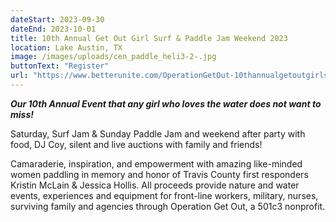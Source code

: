 ```yaml
---
dateStart: 2023-09-30
dateEnd: 2023-10-01
title: 10th Annual Get Out Girl Surf & Paddle Jam Weekend 2023
location: Lake Austin, TX
image: /images/uploads/cen_paddle_heli3-2-.jpg
buttonText: "Register"
url: "https://www.betterunite.com/OperationGetOut-10thannualgetoutgirlsurfpaddlejamweekend"
---
```

***Our 10th Annual Event that any girl who loves the water does not want to miss!***

Saturday, Surf Jam & Sunday Paddle Jam  and weekend after party with food, DJ Coy, silent and live auctions with family and friends!

Camaraderie, inspiration, and empowerment with amazing like-minded women paddling in memory and honor of Travis County first responders Kristin McLain &amp; Jessica Hollis. All proceeds provide nature and water events, experiences and equipment for front-line workers, military, nurses, surviving family and agencies through Operation Get Out, a 501c3 nonprofit.